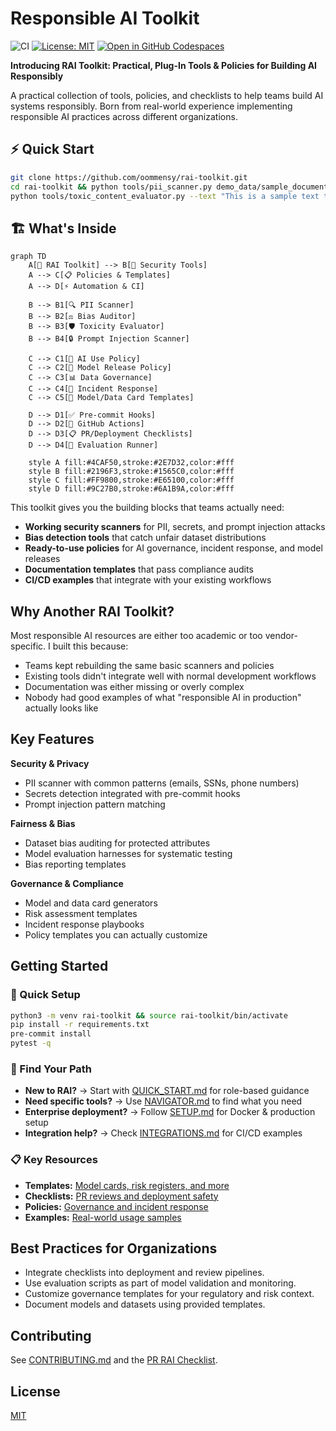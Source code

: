 
# Responsible AI Toolkit

![CI](https://github.com/oommensy/rai-toolkit/actions/workflows/rai-ci.yml/badge.svg)
[![License: MIT](https://img.shields.io/badge/License-MIT-yellow.svg)](LICENSE)
[![Open in GitHub Codespaces](https://img.shields.io/badge/Codespaces-Ready-blue)](https://github.com/codespaces/new?repo=oommensy/rai-toolkit)

**Introducing RAI Toolkit: Practical, Plug-In Tools & Policies for Building AI Responsibly**

A practical collection of tools, policies, and checklists to help teams build AI systems responsibly. Born from real-world experience implementing responsible AI practices across different organizations.

## ⚡ Quick Start

```bash
git clone https://github.com/oommensy/rai-toolkit.git
cd rai-toolkit && python tools/pii_scanner.py demo_data/sample_document_with_pii.txt
python tools/toxic_content_evaluator.py --text "This is a sample text to evaluate"
```

## 🏗️ What's Inside

```mermaid
graph TD
    A[🧰 RAI Toolkit] --> B[🔧 Security Tools]
    A --> C[📋 Policies & Templates]
    A --> D[⚡ Automation & CI]
    
    B --> B1[🔍 PII Scanner]
    B --> B2[⚖️ Bias Auditor]
    B --> B3[🛡️ Toxicity Evaluator]
    B --> B4[🔒 Prompt Injection Scanner]
    
    C --> C1[📝 AI Use Policy]
    C --> C2[🚀 Model Release Policy]
    C --> C3[📊 Data Governance]
    C --> C4[🚨 Incident Response]
    C --> C5[📄 Model/Data Card Templates]
    
    D --> D1[✅ Pre-commit Hooks]
    D --> D2[🤖 GitHub Actions]
    D --> D3[📋 PR/Deployment Checklists]
    D --> D4[🧪 Evaluation Runner]
    
    style A fill:#4CAF50,stroke:#2E7D32,color:#fff
    style B fill:#2196F3,stroke:#1565C0,color:#fff
    style C fill:#FF9800,stroke:#E65100,color:#fff
    style D fill:#9C27B0,stroke:#6A1B9A,color:#fff
```

This toolkit gives you the building blocks that teams actually need:

- **Working security scanners** for PII, secrets, and prompt injection attacks
- **Bias detection tools** that catch unfair dataset distributions  
- **Ready-to-use policies** for AI governance, incident response, and model releases
- **Documentation templates** that pass compliance audits
- **CI/CD examples** that integrate with your existing workflows

## Why Another RAI Toolkit?

Most responsible AI resources are either too academic or too vendor-specific. I built this because:

- Teams kept rebuilding the same basic scanners and policies
- Existing tools didn't integrate well with normal development workflows  
- Documentation was either missing or overly complex
- Nobody had good examples of what "responsible AI in production" actually looks like

## Key Features

**Security & Privacy**
- PII scanner with common patterns (emails, SSNs, phone numbers)
- Secrets detection integrated with pre-commit hooks
- Prompt injection pattern matching

**Fairness & Bias**  
- Dataset bias auditing for protected attributes
- Model evaluation harnesses for systematic testing
- Bias reporting templates

**Governance & Compliance**
- Model and data card generators
- Risk assessment templates
- Incident response playbooks
- Policy templates you can actually customize

## Getting Started

### 🚀 Quick Setup
```bash
python3 -m venv rai-toolkit && source rai-toolkit/bin/activate
pip install -r requirements.txt
pre-commit install
pytest -q
```

### 🧭 Find Your Path
- **New to RAI?** → Start with [QUICK_START.md](QUICK_START.md) for role-based guidance
- **Need specific tools?** → Use [NAVIGATOR.md](NAVIGATOR.md) to find what you need  
- **Enterprise deployment?** → Follow [SETUP.md](SETUP.md) for Docker & production setup
- **Integration help?** → Check [INTEGRATIONS.md](INTEGRATIONS.md) for CI/CD examples

### 📋 Key Resources
- **Templates:** [Model cards, risk registers, and more](templates/README.md)
- **Checklists:** [PR reviews and deployment safety](checklists/)
- **Policies:** [Governance and incident response](policies/)
- **Examples:** [Real-world usage samples](examples/)

## Best Practices for Organizations

- Integrate checklists into deployment and review pipelines.
- Use evaluation scripts as part of model validation and monitoring.
- Customize governance templates for your regulatory and risk context.
- Document models and datasets using provided templates.

## Contributing

See [CONTRIBUTING.md](CONTRIBUTING.md) and the [PR RAI Checklist](checklists/pr_rai_checklist.md).

## License
[MIT](LICENSE)

